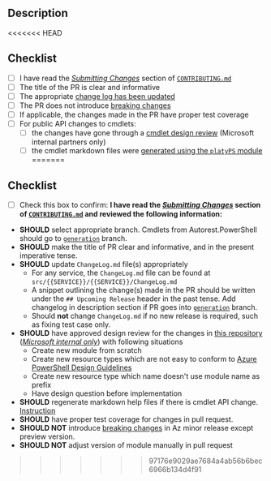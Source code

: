 <!-- DO NOT DELETE THIS TEMPLATE -->

## Description

<<<<<<< HEAD
<!-- Please add a brief description of the changes made in this PR -->

## Checklist

- [ ] I have read the [_Submitting Changes_](https://github.com/Azure/azure-powershell/blob/master/CONTRIBUTING.md#submitting-changes) section of [`CONTRIBUTING.md`](https://github.com/Azure/azure-powershell/blob/master/CONTRIBUTING.md)
- [ ] The title of the PR is clear and informative
- [ ] The appropriate [change log has been updated](https://github.com/Azure/azure-powershell/blob/master/CONTRIBUTING.md#updating-the-change-log)
- [ ] The PR does not introduce [breaking changes](https://github.com/Azure/azure-powershell/blob/master/documentation/breaking-changes/breaking-changes-definition.md)
- [ ] If applicable, the changes made in the PR have proper test coverage
- [ ] For public API changes to cmdlets:
    - [ ] the changes have gone through a [cmdlet design review](https://github.com/Azure/azure-powershell-cmdlet-review-pr) (Microsoft internal partners only)
    - [ ] the cmdlet markdown files were [generated using the `platyPS` module](https://github.com/Azure/azure-powershell/blob/master/documentation/development-docs/help-generation.md)
=======
<!-- Please add a brief description of the changes made in this PR. If you have an ongoing or finished cmdlet design, please paste the link below. -->

## Checklist

- [ ] Check this box to confirm: **I have read the [_Submitting Changes_](../blob/main/CONTRIBUTING.md#submitting-changes) section of [`CONTRIBUTING.md`](../blob/main/CONTRIBUTING.md) and reviewed the following information:**

* **SHOULD** select appropriate branch. Cmdlets from Autorest.PowerShell should go to [`generation`](https://github.com/Azure/azure-powershell/tree/generation) branch. 
* **SHOULD** make the title of PR clear and informative, and in the present imperative tense. 
* **SHOULD** update `ChangeLog.md` file(s) appropriately
    * For any service, the `ChangeLog.md` file can be found at `src/{{SERVICE}}/{{SERVICE}}/ChangeLog.md`
    * A snippet outlining the change(s) made in the PR should be written under the `## Upcoming Release` header in the past tense. Add changelog in description section if PR goes into [`generation`](https://github.com/Azure/azure-powershell/tree/generation) branch.
    * Should **not** change `ChangeLog.md` if no new release is required, such as fixing test case only.
* **SHOULD** have approved design review for the changes in [this repository](https://github.com/Azure/azure-powershell-cmdlet-review-pr) ([_Microsoft internal only_](../blob/main/CONTRIBUTING.md#onboarding)) with following situations
    * Create new module from scratch
    * Create new resource types which are not easy to conform to [Azure PowerShell Design Guidelines](../blob/main/documentation/development-docs/design-guidelines)
    * Create new resource type which name doesn't use module name as prefix
    * Have design question before implementation
* **SHOULD** regenerate markdown help files if there is cmdlet API change. [Instruction](../blob/main/documentation/development-docs/help-generation.md#updating-all-markdown-files-in-a-module)
* **SHOULD** have proper test coverage for changes in pull request.
* **SHOULD NOT** introduce [breaking changes](../blob/main/documentation/breaking-changes/breaking-changes-definition.md) in Az minor release except preview version.
* **SHOULD NOT** adjust version of module manually in pull request
>>>>>>> 97176e9029ae7684a4ab56b6bec6966b134d4f91
